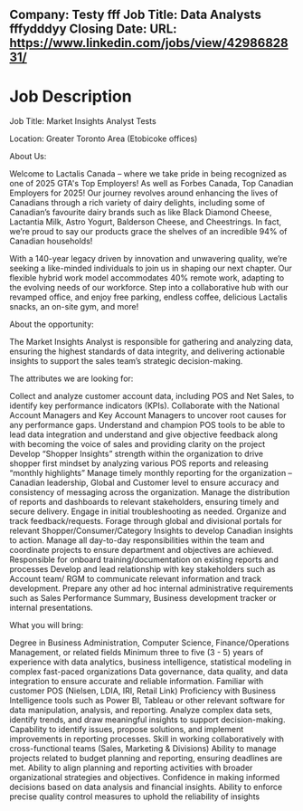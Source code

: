 Company: Testy fff
Job Title: Data Analysts fffydddyy
Closing Date: 
URL: https://www.linkedin.com/jobs/view/4298682831/
---

# Job Description

Job Title: Market Insights Analyst Tests

Location: Greater Toronto Area (Etobicoke offices)

About Us:

Welcome to Lactalis Canada – where we take pride in being recognized as one of 2025 GTA's Top Employers! As well as Forbes Canada, Top Canadian Employers for 2025! Our journey revolves around enhancing the lives of Canadians through a rich variety of dairy delights, including some of Canadian’s favourite dairy brands such as like Black Diamond Cheese, Lactantia Milk, Astro Yogurt, Balderson Cheese, and Cheestrings. In fact, we’re proud to say our products grace the shelves of an incredible 94% of Canadian households!


With a 140-year legacy driven by innovation and unwavering quality, we’re seeking a like-minded individuals to join us in shaping our next chapter. Our flexible hybrid work model accommodates 40% remote work, adapting to the evolving needs of our workforce. Step into a collaborative hub with our revamped office, and enjoy free parking, endless coffee, delicious Lactalis snacks, an on-site gym, and more!


About the opportunity:

The Market Insights Analyst is responsible for gathering and analyzing data, ensuring the highest standards of data integrity, and delivering actionable insights to support the sales team’s strategic decision-making.


The attributes we are looking for:

Collect and analyze customer account data, including POS and Net Sales, to identify key performance indicators (KPIs). Collaborate with the National Account Managers and Key Account Managers to uncover root causes for any performance gaps.
Understand and champion POS tools to be able to lead data integration and understand and give objective feedback along with becoming the voice of sales and providing clarity on the project
Develop “Shopper Insights” strength within the organization to drive shopper first mindset by analyzing various POS reports and releasing “monthly highlights”
Manage timely monthly reporting for the organization – Canadian leadership, Global and Customer level to ensure accuracy and consistency of messaging across the organization. Manage the distribution of reports and dashboards to relevant stakeholders, ensuring timely and secure delivery. Engage in initial troubleshooting as needed. Organize and track feedback/requests.
Forage through global and divisional portals for relevant Shopper/Consumer/Category Insights to develop Canadian insights to action.
Manage all day-to-day responsibilities within the team and coordinate projects to ensure department and objectives are achieved. Responsible for onboard training/documentation on existing reports and processes
Develop and lead relationship with key stakeholders such as Account team/ RGM to communicate relevant information and track development.
Prepare any other ad hoc internal administrative requirements such as Sales Performance Summary, Business development tracker or internal presentations.




What you will bring:

Degree in Business Administration, Computer Science, Finance/Operations Management, or related fields
Minimum three to five (3 - 5) years of experience with data analytics, business intelligence, statistical modeling in complex fast-paced organizations
Data governance, data quality, and data integration to ensure accurate and reliable information.
Familiar with customer POS (Nielsen, LDIA, IRI, Retail Link)
Proficiency with Business Intelligence tools such as Power BI, Tableau or other relevant software for data manipulation, analysis, and reporting.
Analyze complex data sets, identify trends, and draw meaningful insights to support decision-making.
Capability to identify issues, propose solutions, and implement improvements in reporting processes.
Skill in working collaboratively with cross-functional teams (Sales, Marketing & Divisions)
Ability to manage projects related to budget planning and reporting, ensuring deadlines are met.
Ability to align planning and reporting activities with broader organizational strategies and objectives.
Confidence in making informed decisions based on data analysis and financial insights.
Ability to enforce precise quality control measures to uphold the reliability of insights
